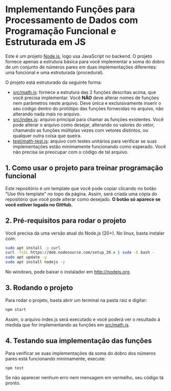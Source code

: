 # Implementando Funções para Processamento de Dados com Programação Funcional e Estruturada em JS

Este é um projeto [Node.js](http://nodejs.org), logo usa JavaScript no backend. 
O projeto fornece apenas a estrutura básica para você implementar a soma do dobro de um conjunto de números pares em duas implementações diferentes: uma funcional e uma estruturada (procedural).

O projeto está estruturado da seguinte forma:

- [src/math.js](src/math.js): fornece a estrutura das 2 funções descritas acima, que você precisa implementar.
  Você **NÃO** deve alterar nomes de funções nem parâmetros neste arquivo.
  Deve única e excluisivamente inserir o seu código dentro do protótipo das funções fornecidas no arquivo,
  não alterando nada mais no arquivo.
- [src/index.js](src/index.js): arquivo principal para chamar as funções existentes.
  Você pode alterar o arquivo como desejar, alterando os valores do vetor, chamando
  as funções múltiplas vezes com vetores distintos, ou qualquer outra coisa que queira.
- [test/math-test.js](test/math-test.js): arquivo com testes unitários para verificar se suas implementações estão minimamente funcionando como esperado. Você não precisa se preocupar com o código de tal arquivo.

## 1. Como usar o projeto para treinar programação funcional

Este repositório é um template que você pode copiar clicando no botão "Use this template" no topo da página.
Assim, será criada uma cópia do repositório que você pode alterar como desejado.
**O botão só aparece se você estiver logado no GitHub.**

## 2. Pré-requisitos para rodar o projeto

Você precisa da uma versão atual do Node.js (20+).
No linux, basta instalar com:

```bash
sudo apt install -y curl
curl -fsSL https://deb.nodesource.com/setup_20.x | sudo -E bash -
sudo apt update -y
sudo apt install nodejs -y
```

No windows, pode baixar o instalador em http://nodejs.org.

## 3. Rodando o projeto

Para rodar o projeto, basta abrir um terminal na pasta raiz e digitar:

```bash
npm start
```

Assim, o arquivo index.js será executado e você poderá ver o resultado à medida que for implementando as funções em [src/math.js](src/math.js).

## 4. Testando sua implementação das funções

Para verificar se suas implementações da soma do dobro dos números pares está funcionando minimamente, execute:

```bash
npm test
```

Se não aparecer nenhum erro nem mensagem em vermelho, seu código tá pronto.

